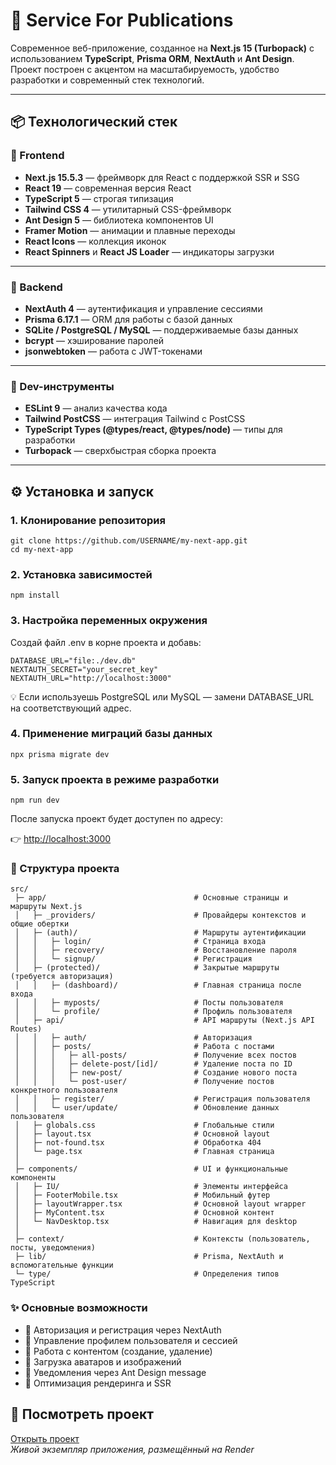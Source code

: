 # 🚀 Service For Publications

Современное веб-приложение, созданное на **Next.js 15 (Turbopack)** с использованием **TypeScript**, **Prisma ORM**, **NextAuth** и **Ant Design**.  
Проект построен с акцентом на масштабируемость, удобство разработки и современный стек технологий.

---

## 📦 Технологический стек

### 🔹 Frontend
- **Next.js 15.5.3** — фреймворк для React с поддержкой SSR и SSG  
- **React 19** — современная версия React  
- **TypeScript 5** — строгая типизация  
- **Tailwind CSS 4** — утилитарный CSS-фреймворк  
- **Ant Design 5** — библиотека компонентов UI  
- **Framer Motion** — анимации и плавные переходы  
- **React Icons** — коллекция иконок  
- **React Spinners** и **React JS Loader** — индикаторы загрузки  

---

### 🔹 Backend
- **NextAuth 4** — аутентификация и управление сессиями  
- **Prisma 6.17.1** — ORM для работы с базой данных  
- **SQLite / PostgreSQL / MySQL** — поддерживаемые базы данных  
- **bcrypt** — хэширование паролей  
- **jsonwebtoken** — работа с JWT-токенами  

---

### 🔹 Dev-инструменты
- **ESLint 9** — анализ качества кода  
- **Tailwind PostCSS** — интеграция Tailwind с PostCSS  
- **TypeScript Types (@types/react, @types/node)** — типы для разработки  
- **Turbopack** — сверхбыстрая сборка проекта  

---

## ⚙️ Установка и запуск

### 1. Клонирование репозитория
```
git clone https://github.com/USERNAME/my-next-app.git
cd my-next-app
```
### 2. Установка зависимостей
```
npm install
```
### 3. Настройка переменных окружения
Создай файл .env в корне проекта и добавь:
```
DATABASE_URL="file:./dev.db"
NEXTAUTH_SECRET="your_secret_key"
NEXTAUTH_URL="http://localhost:3000"
```
💡 Если используешь PostgreSQL или MySQL — замени DATABASE_URL на соответствующий адрес.
### 4. Применение миграций базы данных
```
npx prisma migrate dev
```
### 5. Запуск проекта в режиме разработки
```
npm run dev
```
После запуска проект будет доступен по адресу:

👉 [http://localhost:3000](http://localhost:3000)
### 📁 Структура проекта
```
src/
 ├─ app/                                 # Основные страницы и маршруты Next.js
 │   ├─ _providers/                      # Провайдеры контекстов и общие обертки
 │   ├─ (auth)/                          # Маршруты аутентификации
 │   │   ├─ login/                       # Страница входа
 │   │   ├─ recovery/                    # Восстановление пароля
 │   │   └─ signup/                      # Регистрация
 │   ├─ (protected)/                     # Закрытые маршруты (требуется авторизация)
 │   │   ├─ (dashboard)/                 # Главная страница после входа
 │   │   ├─ myposts/                     # Посты пользователя
 │   │   └─ profile/                     # Профиль пользователя
 │   ├─ api/                             # API маршруты (Next.js API Routes)
 │   │   ├─ auth/                        # Авторизация
 │   │   ├─ posts/                       # Работа с постами
 │   │   │   ├─ all-posts/               # Получение всех постов
 │   │   │   ├─ delete-post/[id]/        # Удаление поста по ID
 │   │   │   ├─ new-post/                # Создание нового поста
 │   │   │   └─ post-user/               # Получение постов конкретного пользователя
 │   │   ├─ register/                    # Регистрация пользователя
 │   │   └─ user/update/                 # Обновление данных пользователя
 │   ├─ globals.css                      # Глобальные стили
 │   ├─ layout.tsx                       # Основной layout
 │   ├─ not-found.tsx                    # Обработка 404
 │   └─ page.tsx                         # Главная страница
 │
 ├─ components/                          # UI и функциональные компоненты
 │   ├─ IU/                              # Элементы интерфейса
 │   ├─ FooterMobile.tsx                 # Мобильный футер
 │   ├─ layoutWrapper.tsx                # Основной layout wrapper
 │   ├─ MyContent.tsx                    # Основной контент
 │   └─ NavDesktop.tsx                   # Навигация для desktop
 │
 ├─ context/                             # Контексты (пользователь, посты, уведомления)
 ├─ lib/                                 # Prisma, NextAuth и вспомогательные функции
 └─ type/                                # Определения типов TypeScript
```
### ✨ Основные возможности

- 🔐 Авторизация и регистрация через NextAuth
- 👤 Управление профилем пользователя и сессией
- 📝 Работа с контентом (создание, удаление)
- 📸 Загрузка аватаров и изображений
- 💬 Уведомления через Ant Design message
- 🧭 Оптимизация рендеринга и SSR

## 🔗 Посмотреть проект

[Открыть проект](https://service-for-publications.onrender.com/)  
_Живой экземпляр приложения, размещённый на Render_
